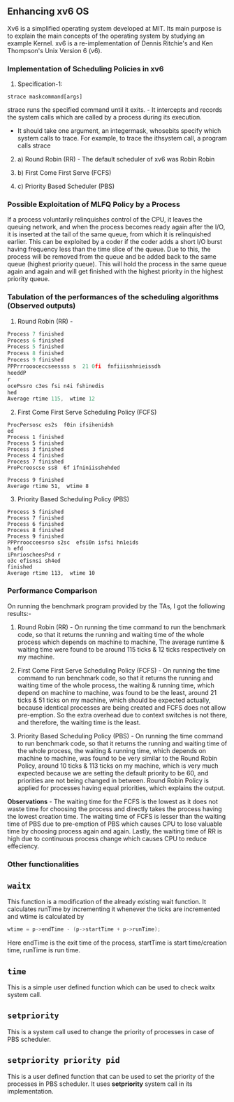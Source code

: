 ## Enhancing xv6 OS
Xv6 is a simplified operating system developed at MIT. Its main purpose is to explain the main concepts of the operating system by studying an example Kernel. xv6 is a re-implementation of Dennis Ritchie's and Ken Thompson's Unix Version 6 (v6).  

### Implementation of Scheduling Policies in xv6
1. Specification-1: 
```
strace maskcommand[args]
```
strace runs the specified command until it exits.  - It intercepts and records the system calls which are called by a process during its execution. 
 - It should take one argument, an integermask, whosebits specify which system calls to trace. For example, to trace the ithsystem call, a program calls strace

2. a) Round Robin (RR) - The default scheduler of xv6 was Robin Robin

2. b) First Come First Serve (FCFS) 

2. c) Priority Based Scheduler (PBS)


### Possible Exploitation of MLFQ Policy by a Process

If a process voluntarily relinquishes control of the CPU, it leaves the queuing network, and when the process becomes ready again after the I/O, it is inserted at the tail of the same queue, from which it is relinquished earlier. This can be exploited by a coder if the coder adds a short I/O burst having frequency less than the time slice of the queue. Due to this, the process will be removed from the queue and be added back to the same queue (highest priority queue). This will hold the process in the same queue again and again and will get finished with the highest priority in the highest priority queue.

### Tabulation of the performances of the scheduling algorithms (Observed outputs)

1. Round Robin (RR) -
```c
Process 7 finished
Process 6 finished
Process 5 finished
Process 8 finished
Process 9 finished
PPPrrroooceccseessss s  21 0fi  fnfiiisnhnieissdh
heeddP
r
ocePssro c3es fsi n4i fshinedis
hed
Average rtime 115,  wtime 12
```

2. First Come First Serve Scheduling Policy (FCFS)
```
ProcPersosc es2s  f0in ifsihenidsh
ed
Process 1 finished
Process 5 finished
Process 3 finished
Process 4 finished
Process 7 finished
ProPcreoscse ss8  6f ifniniisshehded

Process 9 finished
Average rtime 51,  wtime 8
```

3. Priority Based Scheduling Policy (PBS) 
```
Process 5 finished
Process 7 finished
Process 6 finished
Process 8 finished
Process 9 finished
PPPrroocceesrso s2sc  efsi0n isfsi hn1eids
h efd
iPnrioscheesPsd r
o3c efisnsi sh4ed 
finished
Average rtime 113,  wtime 10
```

### Performance Comparison
On running the benchmark program provided by the TAs, I got the following results:-

1. Round Robin (RR) - On running the time command to run the benchmark code, so that it returns the running and waiting time of the whole process which depends on machine to machine, The average runtime & waiting time were found to be around 115 ticks & 12 ticks respectively on my machine.

2. First Come First Serve Scheduling Policy (FCFS) - On running the time command to run benchmark code, so that it returns the running and waiting time of the whole process, the waiting & running time, which depend on machine to machine, was found to be the least, around 21 ticks & 51 ticks on my machine, which should be expected actually, because identical processes are being created and FCFS does not allow pre-emption. So the extra overhead due to context switches is not there, and therefore, the waiting time is the least.

3. Priority Based Scheduling Policy (PBS) - On running the time command to run benchmark code, so that it returns the running and waiting time of the whole process, the waiting & running time, which depends on machine to machine, was found to be very similar to the Round Robin Policy, around 10 ticks & 113 ticks on my machine, which is very much expected because we are setting the default priority to be 60, and priorities are not being changed in between. Round Robin Policy is applied for processes having equal priorities, which explains the output.


**Observations** - 
The waiting time for the FCFS is the lowest as it does not waste time for choosing the process and directly takes the process having the lowest creation time. The waiting time of FCFS is lesser than the waiting time of PBS due to pre-emption of PBS which causes CPU to lose valuable time by choosing process again and again. Lastly, the waiting time of RR is high due to continuous process change which causes CPU to reduce effeciency.

### Other functionalities

## `waitx`
This function is a modification of the already existing wait function. It calculates runTime by incrementing it whenever the ticks are incremented and wtime is calculated by 
```c
wtime = p->endTime - (p->startTime + p->runTime);
```
Here endTime is the exit time of the process, startTime is start time/creation time, runTime is run time.

## `time`
This is a simple user defined function which can be used to check waitx system call.

## `setpriority`
This is a system call used to change the priority of processes in case of PBS scheduler.

## `setpriority priority pid`
This is a user defined function that can be used to set the priority of the processes in PBS scheduler. It uses **setpriority** system call in its implementation.

